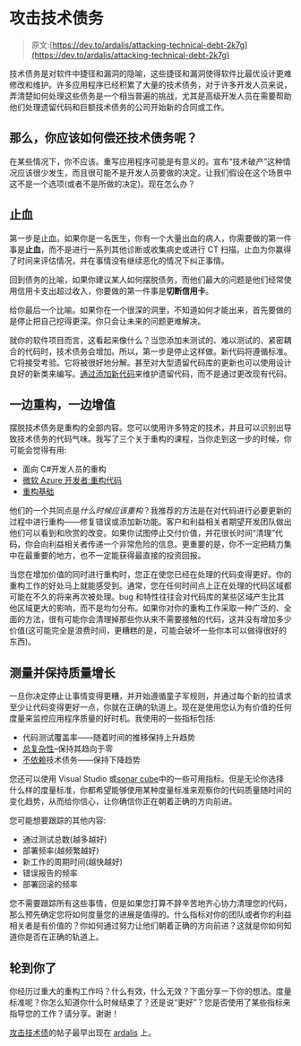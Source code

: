 # 攻击技术债务

> 原文:[https://dev.to/ardalis/attacking-technical-debt-2k7g](https://dev.to/ardalis/attacking-technical-debt-2k7g)

技术债务是对软件中捷径和漏洞的隐喻，这些捷径和漏洞使得软件比最优设计更难修改和维护。许多应用程序已经积累了大量的技术债务，对于许多开发人员来说，弄清楚如何处理这些债务是一个相当普遍的挑战，尤其是高级开发人员在需要帮助他们处理遗留代码和巨额技术债务的公司开始新的合同或工作。

## 那么，你应该如何偿还技术债务呢？

在某些情况下，你不应该。重写应用程序可能是有意义的。宣布“技术破产”这种情况应该很少发生，而且很可能不是开发人员要做的决定。让我们假设在这个场景中这不是一个选项(或者不是所做的决定)。现在怎么办？

## [](#stop-the-bleeding)止血

第一步是止血。如果你是一名医生，你有一个大量出血的病人，你需要做的第一件事是**止血**，而不是进行一系列其他诊断或收集病史或进行 CT 扫描。止血为你赢得了时间来评估情况，并在事情没有继续恶化的情况下纠正事情。

回到债务的比喻，如果你建议某人如何摆脱债务，而他们最大的问题是他们经常使用信用卡支出超过收入，你要做的第一件事是**切断信用卡**。

给你最后一个比喻。如果你在一个很深的洞里，不知道如何才能出来，首先要做的是停止把自己挖得更深。你只会让未来的问题更难解决。

就你的软件项目而言，这看起来像什么？当您添加未测试的、难以测试的、紧密耦合的代码时，技术债务会增加。所以，第一步是停止这样做。新代码将遵循标准。它将接受考验。它将被很好地分解。甚至对大型遗留代码库的更新也可以使用设计良好的新类来编写。[通过添加新代码](https://weeklydevtips.com/episodes/015)来维护遗留代码，而不是通过更改现有代码。

## [](#refactor-while-adding-value)一边重构，一边增值

摆脱技术债务是重构的全部内容。您可以使用许多特定的技术，并且可以识别出导致技术债务的代码气味。我写了三个关于重构的课程，当你走到这一步的时候，你可能会觉得有用:

*   面向 C#开发人员的重构
*   [微软 Azure 开发者:重构代码](https://www.pluralsight.com/courses/microsoft-azure-code-refactoring)
*   [重构基础](https://www.pluralsight.com/courses/refactoring-fundamentals)

他们的一个共同点是*什么时候应该重构*？我推荐的方法是在对代码进行必要更新的过程中进行重构——修复错误或添加新功能。客户和利益相关者期望开发团队做出他们可以看到和欣赏的改变。如果你试图停止交付价值，并花很长时间“清理”代码，你会向利益相关者传递一个非常危险的信息。更重要的是，你不一定把精力集中在最重要的地方，也不一定能获得最直接的投资回报。

当您在增加价值的同时进行重构时，您正在使您已经在处理的代码变得更好。你的重构工作的好处马上就能感受到。通常，您在任何时间点上正在处理的代码区域都可能在不久的将来再次被处理。bug 和特性往往会对代码库的某些区域产生比其他区域更大的影响，而不是均匀分布。如果你对你的重构工作采取一种广泛的、全面的方法，很有可能你会清理掉那些你从来不需要接触的代码，这并没有增加多少价值(这可能完全是浪费时间，更糟糕的是，可能会破坏一些你本可以做得很好的东西)。

## [](#measure-and-keep-quality-increasing)测量并保持质量增长

一旦你决定停止让事情变得更糟，并开始遵循童子军规则，并通过每个新的拉请求至少让代码变得更好一点，你就在正确的轨道上。现在是使用您认为有价值的任何度量来监控应用程序质量的好时机。我使用的一些指标包括:

*   代码测试覆盖率——随着时间的推移保持上升趋势
*   [总复杂性](https://ardalis.com/measuring-aggregate-complexity-in-software-applications)–保持其趋向于零
*   [不依赖](https://www.ndepend.com/)技术债务——保持下降趋势

您还可以使用 Visual Studio 或[sonar cube](https://www.sonarqube.org)中的一些可用指标。但是无论你选择什么样的度量标准，你都希望能够使用某种度量标准来观察你的代码质量随时间的变化趋势，从而给你信心，让你确信你正在朝着正确的方向前进。

您可能想要跟踪的其他内容:

*   通过测试总数(越多越好)
*   部署频率(越频繁越好)
*   新工作的周期时间(越快越好)
*   错误报告的频率
*   部署回滚的频率

您不需要跟踪所有这些事情，但是如果您打算不辞辛苦地齐心协力清理您的代码，那么预先确定您将如何度量您的进展是值得的。什么指标对你的团队或者你的利益相关者是有价值的？你如何通过努力让他们朝着正确的方向前进？这就是你如何知道你是否在正确的轨道上。

## [](#your-turn)轮到你了

你经历过重大的重构工作吗？什么有效，什么无效？下面分享一下你的想法。度量标准呢？你怎么知道你什么时候结束了？还是说“更好”？您是否使用了某些指标来指导您的工作？请分享。谢谢！

[攻击技术债](https://ardalis.com/attacking-technical-debt)的帖子最早出现在 [ardalis](https://ardalis.com) 上。